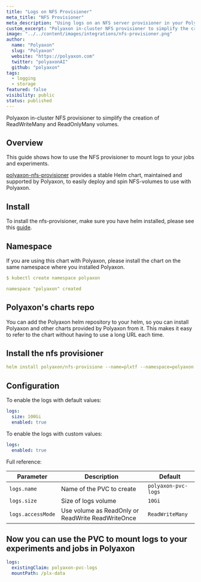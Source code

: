 ```yaml
---
title: "Logs on NFS Provisioner"
meta_title: "NFS Provisioner"
meta_description: "Using logs on an NFS server provisioner in your Polyaxon experiments and jobs. This integration simplifies the creation of ReadWriteMany and ReadOnlyMany volumes."
custom_excerpt: "Polyaxon in-cluster NFS provisioner to simplify the creation of ReadWriteMany and ReadOnlyMany volumes."
image: "../../content/images/integrations/nfs-provisioner.png"
author:
  name: "Polyaxon"
  slug: "Polyaxon"
  website: "https://polyaxon.com"
  twitter: "polyaxonAI"
  github: "polyaxon"
tags: 
  - logging
  - storage
featured: false
visibility: public
status: published
---
```


Polyaxon in-cluster NFS provisioner to simplify the creation of ReadWriteMany and ReadOnlyMany volumes.


## Overview

This guide shows how to use the NFS provisioner to mount logs to your jobs and experiments. 

[polyaxon-nfs-provisioner](https://github.com/polyaxon/polyaxon-nfs-provisioner) provides a stable Helm chart, maintained and supported by Polyaxon, to easily deploy and spin NFS-volumes to use with Polyaxon. 

## Install

To install the nfs-provisioner, make sure you have helm installed, please see this [guide](https://docs.polyaxon.com/guides/setup-helm/).


## Namespace

If you are using this chart with Polyaxon, please install the chart on the same namespace where you installed Polyaxon.

```yaml
$ kubectl create namespace polyaxon

namespace "polyaxon" created
```

## Polyaxon's charts repo

You can add the Polyaxon helm repository to your helm, so you can install Polyaxon and other charts provided by Polyaxon from it. 
This makes it easy to refer to the chart without having to use a long URL each time.

## Install the nfs provisioner

```yaml
helm install polyaxon/nfs-provisione --name=plxtf --namespace=polyaxon
```

## Configuration

To enable the logs with default values:

```yaml
logs:
  size: 100Gi
  enabled: true
```

To enable the logs with custom values:


```yaml
logs:
  enabled: true
```

Full reference:


| Parameter             | Description                                       | Default
| --------------------- | ------------------------------------------------- | ----------------------------------------------------------
| `logs.name`           | Name of the PVC to create                         | `polyaxon-pvc-logs`
| `logs.size`           | Size of logs volume                               | `10Gi`
| `logs.accessMode`     | Use volume as ReadOnly or ReadWrite ReadWriteOnce | `ReadWriteMany`


## Now you can use the PVC to mount logs to your experiments and jobs in Polyaxon

```yaml
logs:
  existingClaim: polyaxon-pvc-logs
  mountPath: /plx-data
```
